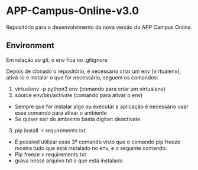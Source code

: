 # APP-Campus-Online-v3.0
Repositório para o desenvolvimento da nova versão do APP Campus Online.

## Environment
Em relação ao git, o env fica no .gitignore

Depois de clonado o repositório, é necessário criar um env (virtualenv), ativá-lo e instalar o que for necessário, seguem os comandos:

1. virtualenv -p python3 env (comando para criar um virtualenv)
2. source env/bin/activate (comando para ativar o env)
* Sempre que for instalar algo ou executar a aplicação é necessário usar esse comando para ativar o ambiente
* Se quiser sair do ambiente basta digitar: deactivate
3. pip install -r requirements.txt 
* É possível utilizar esse 3º comando visto que o comando pip freeze mostra tudo que está instalado no env, e o seguinte comando:
* Pip freeze > requirements.txt 
* grava nesse arquivo txt o que está instalado. 



